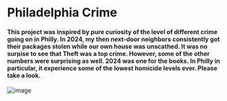 # Philadelphia Crime



#### This project was inspired by pure curiosity of the level of different crime going on in Philly. In 2024, my then next-door neighbors consistently got their packages stolen while our own house was unscathed. It was no surpise to see that Theft was a top crime. However, some of the other numbers were surprising as well. 2024 was one for the books. In Philly in particular, it experience some of the lowest homicide levels ever.  Please take a look.


![image](https://github.com/user-attachments/assets/ec4bb21b-7b92-46d9-a62a-1dfc1514720b)
